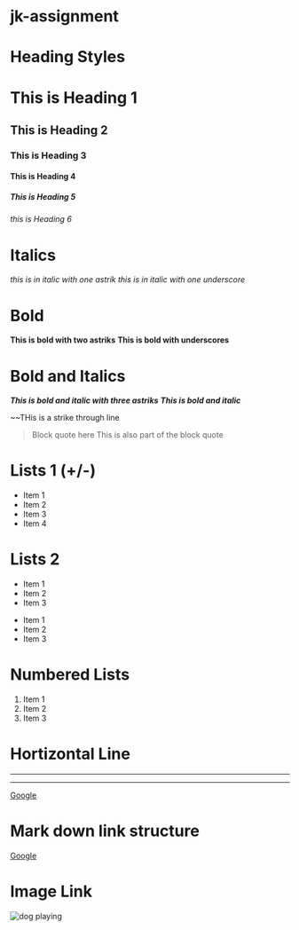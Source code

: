 # jk-assignment


# Heading Styles 
# This is Heading 1 
## This is Heading 2 
### This is Heading 3 
#### This is Heading 4 
##### This is Heading 5 
###### this is Heading 6 

# Italics 
*this is in italic with one astrik* 
_this is in italic with one underscore_ 

# Bold 
**This is bold with two astriks** 
__This is bold with underscores__ 

# Bold and Italics 
***This is bold and italic with three astriks*** 
**_This is bold and italic_**
                   
~~THis is a strike through line

> Block quote here 
> This is also part of the block quote 

# Lists 1 (+/-) 
* Item 1 
* Item 2 
* Item 3 
* Item 4 

# Lists 2 
+ Item 1 
+ Item 2 
+ Item 3 

- Item 1 
- Item 2 
- Item 3 

# Numbered Lists 
1. Item 1 
2. Item 2 
3. Item 3 

# Hortizontal Line 
*** 
---

<a href="http://google.com">Google</a>
   
# Mark down link structure 
[Google](http://google.com)

# Image Link 
![dog playing](images/dog.webp)



